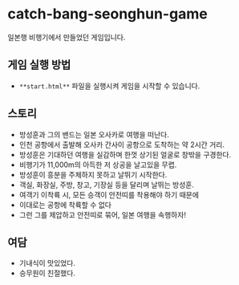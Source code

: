 # catch-bang-seonghun-game
일본행 비행기에서 만들었던 게임입니다.

## 게임 실행 방법
- `**start.html**` 파일을 실행시켜 게임을 시작할 수 있습니다.

## 스토리
- 방성훈과 그의 밴드는 일본 오사카로 여행을 떠난다.
- 인천 공항에서 출발해 오사카 간사이 공항으로 도착하는 약 2시간 거리.
- 방성훈은 기대하던 여행을 실감하며 한껏 상기된 얼굴로 창밖을 구경한다.
- 비행기가 11,000m의 아득한 저 상공을 날고있을 무렵.
- 방성훈이 흥분을 주체하지 못하고 날뛰기 시작한다.
- 객실, 화장실, 주방, 창고, 기장실 등을 달리며 날뛰는 방성훈.
- 여객기 이착륙 시, 모든 승객이 안전띠를 착용해야 하기 때문에
- 이대로는 공항에 착륙할 수 없다
- 그런 그를 제압하고 안전띠로 묶어, 일본 여행을 속행하자!

## 여담
- 기내식이 맛있었다.
- 승무원이 친절했다.
